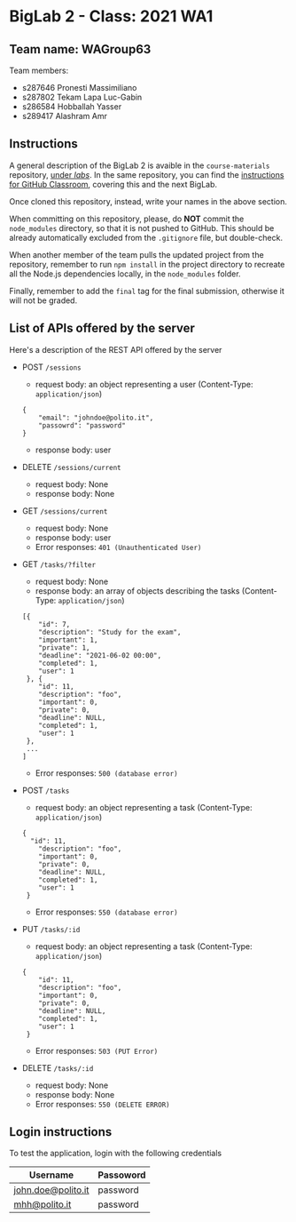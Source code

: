 # BigLab 2 - Class: 2021 WA1

## Team name: WAGroup63

Team members:
* s287646 Pronesti Massimiliano
* s287802 Tekam Lapa Luc-Gabin
* s286584 Hobballah Yasser
* s289417 Alashram Amr

## Instructions

A general description of the BigLab 2 is avaible in the `course-materials` repository, [under _labs_](https://github.com/polito-WA1-AW1-2021/course-materials/tree/main/labs/BigLab2/BigLab2.pdf). In the same repository, you can find the [instructions for GitHub Classroom](https://github.com/polito-WA1-AW1-2021/course-materials/tree/main/labs/GH-Classroom-BigLab-Instructions.pdf), covering this and the next BigLab.

Once cloned this repository, instead, write your names in the above section.

When committing on this repository, please, do **NOT** commit the `node_modules` directory, so that it is not pushed to GitHub.
This should be already automatically excluded from the `.gitignore` file, but double-check.

When another member of the team pulls the updated project from the repository, remember to run `npm install` in the project directory to recreate all the Node.js dependencies locally, in the `node_modules` folder.

Finally, remember to add the `final` tag for the final submission, otherwise it will not be graded.

## List of APIs offered by the server

Here's a description of the REST API offered by the server 

* POST `/sessions`
  - request body: an object representing a user (Content-Type: `application/json`)
  ```
  {
      "email": "johndoe@polito.it",
      "passowrd": "password"
  }
  ```
  - response body:  user

* DELETE `/sessions/current`
  - request body: None
  - response body: None

* GET `/sessions/current`
  -  request body: None
  -  response body: user
  -  Error responses: `401 (Unauthenticated User)`

* GET `/tasks/?filter`
  - request body: None
  - response body: an array of objects describing the tasks (Content-Type: `application/json`)
  ```
  [{
      "id": 7,
      "description": "Study for the exam",
      "important": 1,
      "private": 1,
      "deadline": "2021-06-02 00:00",
      "completed": 1,
      "user": 1
   }, {
      "id": 11,
      "description": "foo",
      "important": 0,
      "private": 0,
      "deadline": NULL,
      "completed": 1,
      "user": 1
   },
   ...
  ]
  ```
  - Error responses: `500 (database error)`

* POST `/tasks`
  -  request body: an object representing a task (Content-Type: `application/json`)
  ```
  {
    "id": 11,
      "description": "foo",
      "important": 0,
      "private": 0,
      "deadline": NULL,
      "completed": 1,
      "user": 1
   }
  ```
  -  Error responses: `550 (database error)`

* PUT `/tasks/:id`
  -  request body: an object representing a task (Content-Type: `application/json`)
  ```
  {
      "id": 11,
      "description": "foo",
      "important": 0,
      "private": 0,
      "deadline": NULL,
      "completed": 1,
      "user": 1
   }

  ```
  -  Error responses: `503 (PUT Error)`

* DELETE `/tasks/:id`
  -  request body: None
  -  response body: None
  -  Error responses: `550 (DELETE ERROR)`




## Login instructions
To test the application, login with the following credentials


| Username           | Passoword |
|--------------------|-----------|
| john.doe@polito.it | password  |
| mhh@polito.it      | password  |



